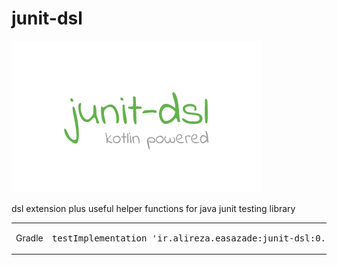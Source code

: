 # junit-dsl
![screenshot 1](junit-dsl-logo-small.png?raw=true "screenshot")


dsl extension plus useful helper functions for java junit testing library

<table>
<tr>
<td>Gradle</td>
<td>
    <pre>testImplementation 'ir.alireza.easazade:junit-dsl:0.1.1'</pre>
</td>
</tr>
</table>
